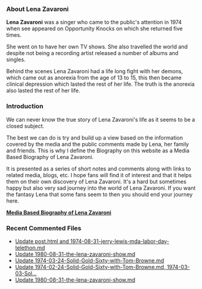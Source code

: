 ### About Lena Zavaroni

<p><strong>Lena Zavaroni</strong> was a singer who came to the public's attention in 1974 when see appeared on Opportunity Knocks on which she returned five times.</p>

<p>She went on to have her own TV shows. She also travelled the world and despite not being a recording artist released a number of albums and singles.</p>

<p>Behind the scenes Lena Zavaroni had a life long fight with her demons, which came out as anorexia from the age of 13 to 15, this then became clinical depression which lasted the rest of her life. The truth is the anorexia also lasted the rest of her life.</p>

### Introduction

<p>We can never know the true story of Lena Zavaroni's life as it seems to be a closed subject.</p>

<p>The best we can do is try and build up a view based on the information covered by the media and the public comments made by Lena, her family and friends. This is why I define the Biography on this website as a Media Based Biography of Lena Zavaroni.</p>

<p>It is presented as a series of short notes and comments along with links to related media, blogs, etc. I hope fans will find it of interest and that it helps them on their own discovery of Lena Zavaroni. It's a hard but sometimes happy but also very sad journey into the world of Lena Zavaroni. If you want the fantasy Lena that some fans seem to then you should end your journey here.</p>

<a href="https://fanzoflenazavaroni.github.io/biography/lena-zavaroni/"><strong>Media Based Biography of Lena Zavaroni</strong></a>

### Recent Commented Files

<!-- BLOG-POST-LIST:START -->
- [Update post.html and 1974-08-31-jerry-lewis-mda-labor-day-telethon.md](https://github.com/FanzOfLenaZavaroni/fanzoflenazavaroni.github.io/commit/2c70789e15bbbaf62c1a273d5288d44bdfddc64a)
- [Update 1980-08-31-the-lena-zavaroni-show.md](https://github.com/FanzOfLenaZavaroni/fanzoflenazavaroni.github.io/commit/98fbfe1e2a69cc4b11d22092a815e5cd13ef207f)
- [Update 1974-03-24-Solid-Gold-Sixty-with-Tom-Browne.md](https://github.com/FanzOfLenaZavaroni/fanzoflenazavaroni.github.io/commit/1ac6e2b047bba491496f59ea42b4e12802d0f1ae)
- [Update 1974-02-24-Solid-Gold-Sixty-with-Tom-Browne.md, 1974-03-03-Sol…](https://github.com/FanzOfLenaZavaroni/fanzoflenazavaroni.github.io/commit/995051d948f088404ecf3b576832271805fcdade)
- [Update 1980-08-31-the-lena-zavaroni-show.md](https://github.com/FanzOfLenaZavaroni/fanzoflenazavaroni.github.io/commit/d87de767e1b4869206f85de2f6713f3ab8e87114)
<!-- BLOG-POST-LIST:END -->
